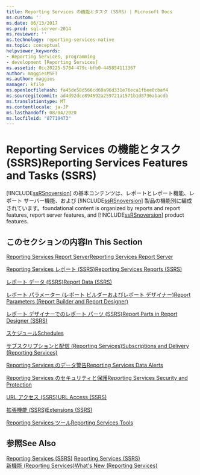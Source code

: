 ```yaml
---
title: Reporting Services の機能とタスク (SSRS) | Microsoft Docs
ms.custom: ''
ms.date: 06/13/2017
ms.prod: sql-server-2014
ms.reviewer: ''
ms.technology: reporting-services-native
ms.topic: conceptual
helpviewer_keywords:
- Reporting Services, programming
- development [Reporting Services]
ms.assetid: 0cc20225-5784-479c-bfb0-445854111367
author: maggiesMSFT
ms.author: maggies
manager: kfile
ms.openlocfilehash: fa45de58d566cd60a96d331e76eca1fbee0cbaf4
ms.sourcegitcommit: ad4d92dce894592a259721a1571b1d8736abacdb
ms.translationtype: MT
ms.contentlocale: ja-JP
ms.lasthandoff: 08/04/2020
ms.locfileid: "87719473"
---
```

# <a name="reporting-services-features-and-tasks-ssrs"></a><span data-ttu-id="b631b-102">Reporting Services の機能とタスク (SSRS)</span><span class="sxs-lookup"><span data-stu-id="b631b-102">Reporting Services Features and Tasks (SSRS)</span></span>
  [!INCLUDE[ssRSnoversion](../includes/ssrsnoversion-md.md)] <span data-ttu-id="b631b-103">の基本コンテンツは、レポートとレポート機能、レポート サーバー機能、および [!INCLUDE[ssRSnoversion](../includes/ssrsnoversion-md.md)] 製品の機能別に編成されています。</span><span class="sxs-lookup"><span data-stu-id="b631b-103">foundational content is organized by reports and report features, report server features, and [!INCLUDE[ssRSnoversion](../includes/ssrsnoversion-md.md)] product features.</span></span>  
  
## <a name="in-this-section"></a><span data-ttu-id="b631b-104">このセクションの内容</span><span class="sxs-lookup"><span data-stu-id="b631b-104">In This Section</span></span>  
 [<span data-ttu-id="b631b-105">Reporting Services Report Server</span><span class="sxs-lookup"><span data-stu-id="b631b-105">Reporting Services Report Server</span></span>](../../2014/reporting-services/reporting-services-report-server.md)  
  
 [<span data-ttu-id="b631b-106">Reporting Services レポート &#40;SSRS&#41;</span><span class="sxs-lookup"><span data-stu-id="b631b-106">Reporting Services Reports &#40;SSRS&#41;</span></span>](reports/reporting-services-reports-ssrs.md)  
  
 [<span data-ttu-id="b631b-107">レポート データ (SSRS)</span><span class="sxs-lookup"><span data-stu-id="b631b-107">Report Data &#40;SSRS&#41;</span></span>](report-data/report-data-ssrs.md)  
  
 [<span data-ttu-id="b631b-108">レポート パラメーター (レポート ビルダーおよびレポート デザイナー)</span><span class="sxs-lookup"><span data-stu-id="b631b-108">Report Parameters &#40;Report Builder and Report Designer&#41;</span></span>](report-design/report-parameters-report-builder-and-report-designer.md)  
  
 [<span data-ttu-id="b631b-109">レポート デザイナーでのレポート パーツ &#40;SSRS&#41;</span><span class="sxs-lookup"><span data-stu-id="b631b-109">Report Parts in Report Designer &#40;SSRS&#41;</span></span>](report-design/report-parts-in-report-designer-ssrs.md)  
  
 [<span data-ttu-id="b631b-110">スケジュール</span><span class="sxs-lookup"><span data-stu-id="b631b-110">Schedules</span></span>](subscriptions/schedules.md)  
  
 [<span data-ttu-id="b631b-111">サブスクリプションと配信 &#40;Reporting Services&#41;</span><span class="sxs-lookup"><span data-stu-id="b631b-111">Subscriptions and Delivery &#40;Reporting Services&#41;</span></span>](subscriptions/subscriptions-and-delivery-reporting-services.md)  
  
 [<span data-ttu-id="b631b-112">Reporting Services のデータ警告</span><span class="sxs-lookup"><span data-stu-id="b631b-112">Reporting Services Data Alerts</span></span>](../ssms/agent/alerts.md)  
  
 [<span data-ttu-id="b631b-113">Reporting Services のセキュリティと保護</span><span class="sxs-lookup"><span data-stu-id="b631b-113">Reporting Services Security and Protection</span></span>](security/reporting-services-security-and-protection.md)  
  
 [<span data-ttu-id="b631b-114">URL アクセス (SSRS)</span><span class="sxs-lookup"><span data-stu-id="b631b-114">URL Access &#40;SSRS&#41;</span></span>](url-access-ssrs.md)  
  
 [<span data-ttu-id="b631b-115">拡張機能 (SSRS)</span><span class="sxs-lookup"><span data-stu-id="b631b-115">Extensions &#40;SSRS&#41;</span></span>](extensions-ssrs.md)  
  
 [<span data-ttu-id="b631b-116">Reporting Services ツール</span><span class="sxs-lookup"><span data-stu-id="b631b-116">Reporting Services Tools</span></span>](tools/reporting-services-tools.md)  
  
## <a name="see-also"></a><span data-ttu-id="b631b-117">参照</span><span class="sxs-lookup"><span data-stu-id="b631b-117">See Also</span></span>  
 <span data-ttu-id="b631b-118">[Reporting Services &#40;SSRS&#41;](create-deploy-and-manage-mobile-and-paginated-reports.md) </span><span class="sxs-lookup"><span data-stu-id="b631b-118">[Reporting Services &#40;SSRS&#41;](create-deploy-and-manage-mobile-and-paginated-reports.md) </span></span>  
 [<span data-ttu-id="b631b-119">新機能 &#40;Reporting Services&#41;</span><span class="sxs-lookup"><span data-stu-id="b631b-119">What's New &#40;Reporting Services&#41;</span></span>](../../2014/reporting-services/what-s-new-reporting-services.md)  
  
  
